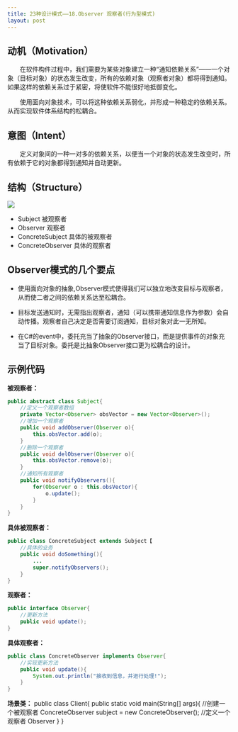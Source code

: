 ```yaml
---
title: 23种设计模式——18.Observer 观察者(行为型模式)
layout: post
---
```

## 动机（Motivation）

&emsp;&emsp;在软件构件过程中，我们需要为某些对象建立一种“通知依赖关系”——一个对象（目标对象）的状态发生改变，所有的依赖对象（观察者对象）都将得到通知。如果这样的依赖关系过于紧密，将使软件不能很好地抵御变化。

&emsp;&emsp;使用面向对象技术，可以将这种依赖关系弱化，并形成一种稳定的依赖关系。从而实现软件体系结构的松耦合。

## 意图（Intent）

&emsp;&emsp;定义对象间的一种一对多的依赖关系，以便当一个对象的状态发生改变时，所有依赖于它的对象都得到通知并自动更新。

## 结构（Structure）
![](https://i.imgur.com/eLJVsvo.jpg)
- Subject 被观察者
- Observer 观察者
- ConcreteSubject 具体的被观察者
- ConcreteObserver 具体的观察者
## Observer模式的几个要点

- 使用面向对象的抽象,Observer模式使得我们可以独立地改变目标与观察者，从而使二者之间的依赖关系达至松耦合。

- 目标发送通知时，无需指出观察者，通知（可以携带通知信息作为参数）会自动传播。观察者自己决定是否需要订阅通知，目标对象对此一无所知。

- 在C#的event中，委托充当了抽象的Observer接口，而是提供事件的对象充当了目标对象。委托是比抽象Observer接口更为松耦合的设计。


## 示例代码
**被观察者：**
```java
public abstract class Subject{
	//定义一个观察者数组
	private Vector<Observer> obsVector = new Vector<Observer>();
	//增加一个观察者
	public void addObserver(Observer o){
		this.obsVector.add(o);
	}
	//删除一个观察者
	public void delObserver(Observer o){
		this.obsVector.remove(o);
	}
	//通知所有观察者
	public void notifyObservers(){
		for(Observer o : this.obsVector){
			o.update();
		}
	}
}
```
**具体被观察者：**
```java
public class ConcreteSubject extends Subject【
	//具体的业务
	public void doSomething(){
		...
		super.notifyObservers();
	}
}
```
**观察者：**
```java
public interface Observer{
	//更新方法
	public void update();
}
```
**具体观察者：**
```java
public class ConcreteObserver implements Observer{
	//实现更新方法
	public void update(){
		System.out.println("接收到信息，并进行处理!");
	}
}
```
**场景类：**
public class Client{
	public static void main(String[] args){
		//创建一个被观察者
		ConcreteObserver subject = new ConcreteObserver();
		//定义一个观察者
		Observer 
	}
}